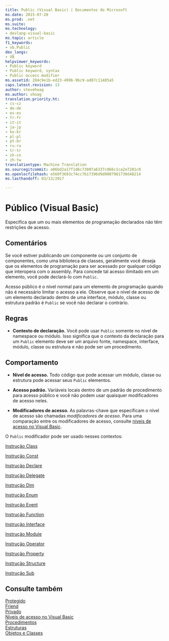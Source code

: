 ```yaml
---
title: Public (Visual Basic) | Documentos do Microsoft
ms.date: 2015-07-20
ms.prod: .net
ms.suite: 
ms.technology:
- devlang-visual-basic
ms.topic: article
f1_keywords:
- vb.Public
dev_langs:
- VB
helpviewer_keywords:
- Public keyword
- Public keyword, syntax
- Public access modifier
ms.assetid: 284c9e1b-ed23-499b-9bc9-ad87c11485a5
caps.latest.revision: 13
author: stevehoag
ms.author: shoag
translation.priority.ht:
- cs-cz
- de-de
- es-es
- fr-fr
- it-it
- ja-jp
- ko-kr
- pl-pl
- pt-br
- ru-ru
- tr-tr
- zh-cn
- zh-tw
translationtype: Machine Translation
ms.sourcegitcommit: a06bd2a17f1d6c7308fa6337c866c1ca2e7281c0
ms.openlocfilehash: e560f3693c74cc7b17396d9d9007981730d48214
ms.lasthandoff: 03/13/2017

---
```

# <a name="public-visual-basic"></a>Público (Visual Basic)
Especifica que um ou mais elementos de programação declarados não têm restrições de acesso.  
  
## <a name="remarks"></a>Comentários  
 Se você estiver publicando um componente ou um conjunto de componentes, como uma biblioteca de classes, geralmente você deseja que os elementos de programação para ser acessado por qualquer código que interopera com o assembly. Para concede tal acesso ilimitado em um elemento, você pode declará-lo com `Public`.  
  
 Acesso público é o nível normal para um elemento de programação quando não é necessário limitar o acesso a ele. Observe que o nível de acesso de um elemento declarado dentro de uma interface, módulo, classe ou estrutura padrão é `Public` se você não declarar o contrário.  
  
## <a name="rules"></a>Regras  
  
-   **Contexto de declaração.** Você pode usar `Public` somente no nível de namespace ou módulo. Isso significa que o contexto da declaração para um `Public` elemento deve ser um arquivo fonte, namespace, interface, módulo, classe ou estrutura e não pode ser um procedimento.  
  
## <a name="behavior"></a>Comportamento  
  
-   **Nível de acesso.** Todo código que pode acessar um módulo, classe ou estrutura pode acessar seus `Public` elementos.  
  
-   **Acesso padrão.** Variáveis locais dentro de um padrão de procedimento para acesso público e você não podem usar quaisquer modificadores de acesso neles.  
  
-   **Modificadores de acesso.** As palavras-chave que especificam o nível de acesso são chamadas *modificadores de acesso*. Para uma comparação entre os modificadores de acesso, consulte [níveis de acesso no Visual Basic](../../../visual-basic/programming-guide/language-features/declared-elements/access-levels.md).  
  
 O `Public` modificador pode ser usado nesses contextos:  
  
 [Instrução Class](../../../visual-basic/language-reference/statements/class-statement.md)  
  
 [Instrução Const](../../../visual-basic/language-reference/statements/const-statement.md)  
  
 [Instrução Declare](../../../visual-basic/language-reference/statements/declare-statement.md)  
  
 [Instrução Delegate](../../../visual-basic/language-reference/statements/delegate-statement.md)  
  
 [Instrução Dim](../../../visual-basic/language-reference/statements/dim-statement.md)  
  
 [Instrução Enum](../../../visual-basic/language-reference/statements/enum-statement.md)  
  
 [Instrução Event](../../../visual-basic/language-reference/statements/event-statement.md)  
  
 [Instrução Function](../../../visual-basic/language-reference/statements/function-statement.md)  
  
 [Instrução Interface](../../../visual-basic/language-reference/statements/interface-statement.md)  
  
 [Instrução Module](../../../visual-basic/language-reference/statements/module-statement.md)  
  
 [Instrução Operator](../../../visual-basic/language-reference/statements/operator-statement.md)  
  
 [Instrução Property](../../../visual-basic/language-reference/statements/property-statement.md)  
  
 [Instrução Structure](../../../visual-basic/language-reference/statements/structure-statement.md)  
  
 [Instrução Sub](../../../visual-basic/language-reference/statements/sub-statement.md)  
  
## <a name="see-also"></a>Consulte também  
 [Protegido](../../../visual-basic/language-reference/modifiers/protected.md)   
 [Friend](../../../visual-basic/language-reference/modifiers/friend.md)   
 [Privado](../../../visual-basic/language-reference/modifiers/private.md)   
 [Níveis de acesso no Visual Basic](../../../visual-basic/programming-guide/language-features/declared-elements/access-levels.md)   
 [Procedimentos](../../../visual-basic/programming-guide/language-features/procedures/index.md)   
 [Estruturas](../../../visual-basic/programming-guide/language-features/data-types/structures.md)   
 [Objetos e Classes](../../../visual-basic/programming-guide/language-features/objects-and-classes/index.md)
